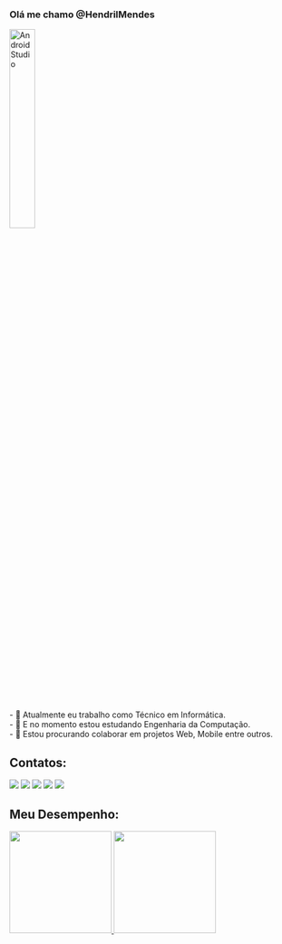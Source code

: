 ### Olá me chamo @HendrilMendes
<p>
  <img alt="Android Studio" src="https://miro.medium.com/max/800/1*zzTEyTwyy7jXibtqVWg84Q.gif" width="30%" />
</p><br>
- 🔭 Atualmente eu trabalho como Técnico em Informática.<br>
- 🌱 E no momento estou estudando Engenharia da Computação.<br>
- 👯 Estou procurando colaborar em projetos Web, Mobile entre outros.<br>

## Contatos:
<div>
<a href="https://instagram.com/hendril_mendes" target="_blank"><img src="https://img.shields.io/badge/Instagram-%23E4405F?style=for-the-badge&logo=instagram&logoColor=white" target="_blank"></a>
<a href = "mailto:hendrilmendes2015@gmail.com"><img src="https://img.shields.io/badge/Gmail-D14836?style=for-the-badge&logo=gmail&logoColor=white" target="_blank"></a>
<a href="https://www.linkedin.com/in/hendril-mendes" target="_blank"><img src="https://img.shields.io/badge/LinkedIn-%230077B5?style=for-the-badge&logo=linkedin&logoColor=white" target="_blank"></a>
<a href="https://www.twitter.com/mendes_hendril" target="_blank"><img src="https://img.shields.io/badge/Twitter-%231DA1F2?style=for-the-badge&logo=twitter&logoColor=white" target="_blank"></a>   
<a href="https://t.me/hendril_mendes" target="_blank"><img src="https://img.shields.io/badge/Telegram-2CA5E0?style=for-the-badge&logo=telegram&logoColor=white" target="_blank"></a>   
</div>

## Meu Desempenho:
<div>
<a href="https://github.com/hendrilmendes">
<img height="180em" src="https://github-readme-stats.vercel.app/api/top-langs/?username=hendrilmendes&layout=compact&langs_count=7&theme=dracula"/>
<img height="180em" src="https://github-readme-stats.vercel.app/api?username=hendrilmendes&show_icons=true&theme=dracula&include_all_commits=true&count_private=true"/>
</div>
